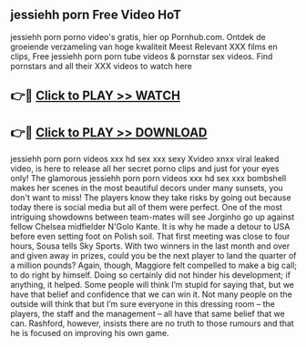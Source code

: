 ## jessiehh porn Free Video HoT 

jessiehh porn porno video's gratis, hier op Pornhub.com. Ontdek de groeiende verzameling van hoge kwaliteit Meest Relevant XXX films en clips,
Free jessiehh porn porn tube videos & pornstar sex videos. Find pornstars and all their XXX videos to watch here


## 👉🔴 [Click to PLAY >> WATCH](http://us.freeplayer.one?title=jessiehh_porn&ref=16D)

## 👉🔴 [Click to PLAY >> DOWNLOAD](http://us.freeplayer.one?title=jessiehh_porn&ref=16D)


jessiehh porn porn videos xxx hd sex xxx sexy Xvideo xnxx viral leaked video, is here to release all her secret porno clips and just for your eyes only! The glamorous jessiehh porn porn videos xxx hd sex xxx bombshell makes her scenes in the most beautiful decors under many sunsets, you don't want to miss! The players know they take risks by going out because today there is social media but all of them were perfect. One of the most intriguing showdowns between team-mates will see Jorginho go up against fellow Chelsea midfielder N'Golo Kante. It is why he made a detour to USA before even setting foot on Polish soil. That first meeting was close to four hours, Sousa tells Sky Sports. With two winners in the last month and over and given away in prizes, could you be the next player to land the quarter of a million pounds? Again, though, Maggiore felt compelled to make a big call; to do right by himself. Doing so certainly did not hinder his development; if anything, it helped. Some people will think I’m stupid for saying that, but we have that belief and confidence that we can win it. Not many people on the outside will think that but I’m sure everyone in this dressing room – the players, the staff and the management – all have that same belief that we can. Rashford, however, insists there are no truth to those rumours and that he is focused on improving his own game.